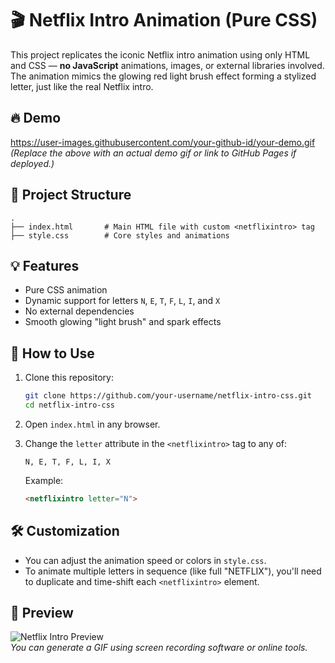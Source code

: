 # 🎬 Netflix Intro Animation (Pure CSS)

This project replicates the iconic Netflix intro animation using only HTML and CSS — **no JavaScript** animations, images, or external libraries involved. The animation mimics the glowing red light brush effect forming a stylized letter, just like the real Netflix intro.

## 🔥 Demo

https://user-images.githubusercontent.com/your-github-id/your-demo.gif  
*(Replace the above with an actual demo gif or link to GitHub Pages if deployed.)*

## 📁 Project Structure

```
.
├── index.html       # Main HTML file with custom <netflixintro> tag
├── style.css        # Core styles and animations
```

## 💡 Features

- Pure CSS animation
- Dynamic support for letters `N`, `E`, `T`, `F`, `L`, `I`, and `X`
- No external dependencies
- Smooth glowing "light brush" and spark effects

## 🚀 How to Use

1. Clone this repository:

   ```bash
   git clone https://github.com/your-username/netflix-intro-css.git
   cd netflix-intro-css
   ```

2. Open `index.html` in any browser.

3. Change the `letter` attribute in the `<netflixintro>` tag to any of:
   ```
   N, E, T, F, L, I, X
   ```

   Example:

   ```html
   <netflixintro letter="N">
   ```

## 🛠 Customization

- You can adjust the animation speed or colors in `style.css`.
- To animate multiple letters in sequence (like full "NETFLIX"), you'll need to duplicate and time-shift each `<netflixintro>` element.

## 📸 Preview

![Netflix Intro Preview](preview.gif)  
*You can generate a GIF using screen recording software or online tools.*

